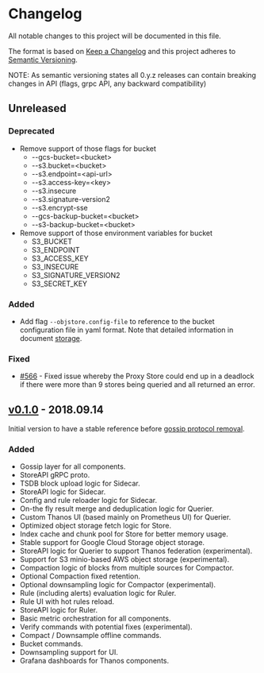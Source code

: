 # Changelog
All notable changes to this project will be documented in this file.

The format is based on [Keep a Changelog](http://keepachangelog.com/en/1.0.0/)
and this project adheres to [Semantic Versioning](http://semver.org/spec/v2.0.0.html).

NOTE: As semantic versioning states all 0.y.z releases can contain breaking changes in API (flags, grpc API, any backward compatibility)

## Unreleased

### Deprecated
- Remove support of those flags for bucket
    - --gcs-bucket=\<bucket\>
    - --s3.bucket=\<bucket\>
    - --s3.endpoint=\<api-url\>
    - --s3.access-key=\<key\>
    - --s3.insecure
    - --s3.signature-version2
    - --s3.encrypt-sse
    - --gcs-backup-bucket=\<bucket\>
    - --s3-backup-bucket=\<bucket\>
- Remove support of those environment variables for bucket
    * S3_BUCKET
    * S3_ENDPOINT
    * S3_ACCESS_KEY
    * S3_INSECURE
    * S3_SIGNATURE_VERSION2
    * S3_SECRET_KEY

### Added
- Add flag `--objstore.config-file` to reference to the bucket configuration file in yaml format. Note that detailed information in document [storage](docs/storage.md).

### Fixed
- [#566](https://github.com/improbable-eng/thanos/issues/566) - Fixed issue whereby the Proxy Store could end up in a deadlock if there were more than 9 stores being queried and all returned an error.


## [v0.1.0](https://github.com/improbable-eng/thanos/releases/tag/v0.1.0) - 2018.09.14

Initial version to have a stable reference before [gossip protocol removal](https://github.com/improbable-eng/thanos/blob/master/docs/proposals/gossip-removal.md).

### Added
- Gossip layer for all components.
- StoreAPI gRPC proto.
- TSDB block upload logic for Sidecar.
- StoreAPI logic for Sidecar.
- Config and rule reloader logic for Sidecar.
- On-the fly result merge and deduplication logic for Querier.
- Custom Thanos UI (based mainly on Prometheus UI) for Querier.
- Optimized object storage fetch logic for Store.
- Index cache and chunk pool for Store for better memory usage.
- Stable support for Google Cloud Storage object storage.
- StoreAPI logic for Querier to support Thanos federation (experimental).
- Support for S3 minio-based AWS object storage (experimental).
- Compaction logic of blocks from multiple sources for Compactor.
- Optional Compaction fixed retention.
- Optional downsampling logic for Compactor (experimental).
- Rule (including alerts) evaluation logic for Ruler.
- Rule UI with hot rules reload.
- StoreAPI logic for Ruler.
- Basic metric orchestration for all components.
- Verify commands with potential fixes (experimental).
- Compact / Downsample offline commands.
- Bucket commands.
- Downsampling support for UI.
- Grafana dashboards for Thanos components.

